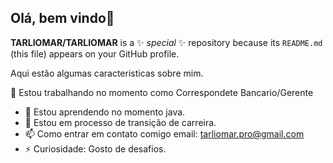 ## Olá, bem vindo👋

**TARLIOMAR/TARLIOMAR** is a ✨ _special_ ✨ repository because its `README.md` (this file) appears on your GitHub profile.

Aqui estão algumas caracteristicas sobre mim.

 🔭 Estou trabalhando no momento como Correspondete Bancario/Gerente
- 🌱 Estou aprendendo no momento java. 
- 💬 Estou em processo de transição de carreira. 
- 📫 Como entrar em contato comigo email: tarliomar.pro@gmail.com
- ⚡ Curiosidade: Gosto de desafios. 
